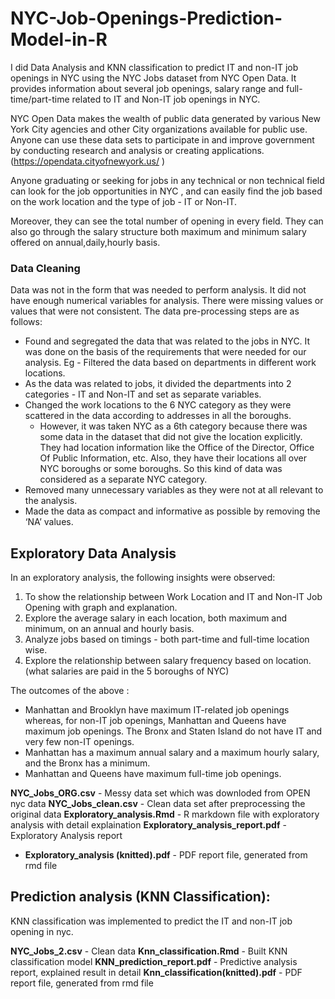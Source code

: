 # NYC-Job-Openings-Prediction-Model-in-R

I did Data Analysis and KNN classification to predict IT and non-IT job openings in NYC using the NYC Jobs dataset from NYC Open Data. It provides information about several job openings, salary range and full-time/part-time related to IT and Non-IT job openings in NYC.

NYC Open Data makes the wealth of public data generated by various New York City agencies and other City organizations available for public use. Anyone can use these data sets to participate in and improve government by conducting research and analysis or creating applications.
(https://opendata.cityofnewyork.us/ )

Anyone graduating or seeking for jobs in any technical or non technical field can look for the job opportunities in NYC , and can easily find the job based on the work location and the type of job - IT or Non-IT. 

Moreover, they can see the total number of opening in every field. They can also go through the salary structure both maximum and minimum salary offered on annual,daily,hourly basis.


### Data Cleaning
Data was not in the form that was needed to perform analysis. It did not have enough numerical variables for analysis. There were missing values or values that were not consistent. The data pre-processing steps are as follows:
- Found and segregated the data that was related to the jobs in NYC. It was done on the basis of the requirements that were needed for our analysis. Eg - Filtered the data based on departments in different work locations.
- As the data was related to jobs, it divided the departments into 2 categories - IT and Non-IT and set as separate variables.
- Changed the work locations to the 6 NYC category as they were scattered in the data according to addresses in all the boroughs.
  - However, it was taken NYC as a 6th category because there was some data in the dataset that did not give the location explicitly. They had location information like the Office of the Director, Office Of Public Information, etc. Also, they have their locations all over NYC    boroughs or some boroughs. So this kind of data was considered as a separate NYC category.
- Removed many unnecessary variables as they were not at all relevant to the analysis.
- Made the data as compact and informative as possible by removing the ‘NA’ values.

## Exploratory Data Analysis

In an exploratory analysis, the following insights were observed:  
1. To show the relationship between Work Location and IT and Non-IT Job Opening with graph and explanation. 
2. Explore the average salary in each location, both maximum and minimum, on an annual and hourly basis. 
3. Analyze jobs based on timings - both part-time and full-time location wise. 
4. Explore the relationship between salary frequency based on location. (what salaries are paid in the 5 boroughs of NYC)

The outcomes of the above :
*    Manhattan and Brooklyn have maximum IT-related job openings whereas, for non-IT job openings, Manhattan and Queens have maximum job openings. The Bronx and Staten Island do not have IT and very few non-IT openings.
*    Manhattan has a maximum annual salary and a maximum hourly salary, and the Bronx has a minimum. 
*    Manhattan and Queens have maximum full-time job openings.

**NYC_Jobs_ORG.csv** - Messy data set which was downloded from OPEN nyc data
**NYC_Jobs_clean.csv** - Clean data set after preprocessing the original data
**Exploratory_analysis.Rmd** - R markdown file with exploratory analysis with detail explaination
**Exploratory_analysis_report.pdf** - Exploratory Analysis report
* **Exploratory_analysis (knitted).pdf** - PDF report file, generated from rmd file


## Prediction analysis (KNN Classification):

KNN classification was implemented to predict the IT and non-IT job opening in nyc.

**NYC_Jobs_2.csv** - Clean data 
**Knn_classification.Rmd** - Built KNN classification model
**KNN_prediction_report.pdf** - Predictive analysis report, explained result in detail
**Knn_classification(knitted).pdf** - PDF report file, generated from rmd file

